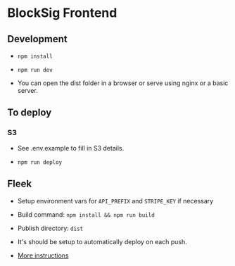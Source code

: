 # BlockSig Frontend

## Development

- `npm install`

- `npm run dev`

- You can open the dist folder in a browser or serve using nginx or a basic server.

## To deploy

### S3

- See .env.example to fill in S3 details.

- `npm run deploy`


## Fleek

- Setup environment vars for `API_PREFIX` and `STRIPE_KEY` if necessary

- Build command: `npm install && npm run build`

- Publish directory: `dist`

- It's should be setup to automatically deploy on each push.

- [More instructions](https://docs.fleek.co/hosting/site-deployment/)
